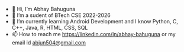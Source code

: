 - 👋 Hi, I’m Abhay Bahuguna
- 👀 I’m a sudent of BTech CSE 2022-2026
- 🌱 I’m currently learning Android Development and I know Python, C, C++, Java, R, HTML, CSS, SQL
- 📫 How to reach me 
https://linkedin.com/in/abhay-bahuguna or my email id abjun504@gmail.com
<!---
Abhay056/Abhay056 is a ✨ special ✨ repository because its `README.md` (this file) appears on your GitHub profile.
You can click the Preview link to take a look at your changes.
--->

